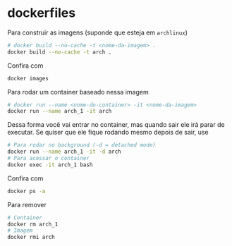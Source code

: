 # dockerfiles

Para construir as imagens (suponde que esteja em `archlinux`)

```bash
# docker build --no-cache -t <nome-da-imagem> .
docker build --no-cache -t arch .
```

Confira com

```bash
docker images
```

Para rodar um container baseado nessa imagem

```bash
# docker run --name <nome-do-container> -it <nome-da-imagem>
docker run --name arch_1 -it arch
```

Dessa forma você vai entrar no container, mas quando sair ele irá parar
de executar. Se quiser que ele fique rodando mesmo depois de sair, use

```bash
# Para rodar no background (-d = detached mode)
docker run --name arch_1 -it -d arch
# Para acessar o container
docker exec -it arch_1 bash
```

Confira com

```bash
docker ps -a
```

Para remover

```bash
# Container
docker rm arch_1
# Imagem
docker rmi arch
```
